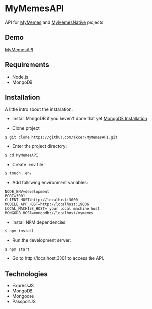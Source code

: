# MyMemesAPI

API for [MyMemes](https://github.com/akcer/MyMemes) and [MyMemesNative](https://github.com/akcer/MyMemesNative) projects

## Demo

[MyMemesAPI](https://radiant-lowlands-32082.herokuapp.com/memes)

## Requirements

- Node.js
- MongoDB

## Installation

A little intro about the installation.

- Install MongoDB if you heven't done that yet
  [MongoDB Installation](https://docs.mongodb.com/manual/installation/)

- Clone project

```
$ git clone https://github.com/akcer/MyMemesAPI.git
```

- Enter the project directory:

```
$ cd MyMemesAPI
```

- Create .env file

```
$ touch .env
```

- Add following environment variables:

```
NODE_ENV=development
PORT=3001
CLIENT_HOST=http://localhost:3000
MOBILE_APP_HOST=http://localhost:19006
LOCAL_MACHINE_HOST= your local machine host
MONGODB_HOST=mongodb://localhost/mymemes
```

- Install NPM dependencies:

```
$ npm install
```

- Run the development server:

```
$ npm start
```

- Go to http://localhost:3001 to access the API.

## Technologies

- ExpressJS
- MongoDB
- Mongoose
- PassportJS
